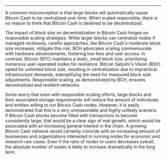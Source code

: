 ---
A common misconception is that large blocks will automatically cause Bitcoin Cash to be centralized over time. When scaled responsibly, there is no reason to think that Bitcoin Cash is destined to be decentralized.

The impact of block size on decentralization in Bitcoin Cash hinges on responsible scaling strategies. While larger blocks can centralize nodes if managed recklessly, careful approaches, like Bitcoin Cash's moderate block size increases, mitigate this risk. BCH advocates scaling commensurate with hardware advancements, fostering low fees and user access. In contrast, Bitcoin (BTC) maintains a static, small block size, prioritizing numerous user-operated nodes for resilience. Bitcoin Satoshi's Vision (BSV) opted for unlimited block size, resulting in centralization due to impractical infrastructure demands, exemplifying the need for measured block size adjustments. Responsible scaling, as demonstrated by BCH, ensures decentralized and resilient networks.

Some worry that even with responsible scaling efforts, large blocks and their associated storage requirements will reduce the amount of individuals and entities willing to run Bitcoin Cash nodes. However, it is easily demonstrated that this is a very unreasonable and highly unlikely scenario. If Bitcoin Cash blocks become filled with transactions to become consistently large, that would be a clear sign of real growth, which would be associated with an increasing general interest in the chain. A growing Bitcoin Cash network would certainly coincide with an increasing amount of businesses and organizations interested in running nodes for economic and research use cases. Even if the ratio of nodes to users decreases overall, the absolute number of nodes is likely to increase dramatically in the long term.